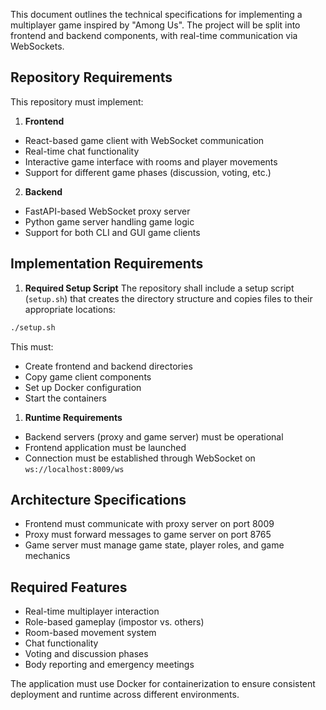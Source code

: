 This document outlines the technical specifications for implementing a multiplayer game inspired by "Among Us". The project will be split into frontend and backend components, with real-time communication via WebSockets.

## Repository Requirements
This repository must implement:

1. **Frontend**
- React-based game client with WebSocket communication
- Real-time chat functionality  
- Interactive game interface with rooms and player movements
- Support for different game phases (discussion, voting, etc.)

2. **Backend**
- FastAPI-based WebSocket proxy server
- Python game server handling game logic
- Support for both CLI and GUI game clients

## Implementation Requirements

1. **Required Setup Script**
The repository shall include a setup script (`setup.sh`) that creates the directory structure and copies files to their appropriate locations:

```bash
./setup.sh
```

This must:
- Create frontend and backend directories
- Copy game client components
- Set up Docker configuration
- Start the containers


1. **Runtime Requirements**
- Backend servers (proxy and game server) must be operational
- Frontend application must be launched
- Connection must be established through WebSocket on `ws://localhost:8009/ws`

## Architecture Specifications
- Frontend must communicate with proxy server on port 8009
- Proxy must forward messages to game server on port 8765
- Game server must manage game state, player roles, and game mechanics

## Required Features
- Real-time multiplayer interaction
- Role-based gameplay (impostor vs. others)
- Room-based movement system
- Chat functionality
- Voting and discussion phases
- Body reporting and emergency meetings

The application must use Docker for containerization to ensure consistent deployment and runtime across different environments.

